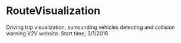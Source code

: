 # RouteVisualization

Driving trip visualization, surrounding vehicles detecting and collision warning
V2V website.
Start time; 3/1/2016
